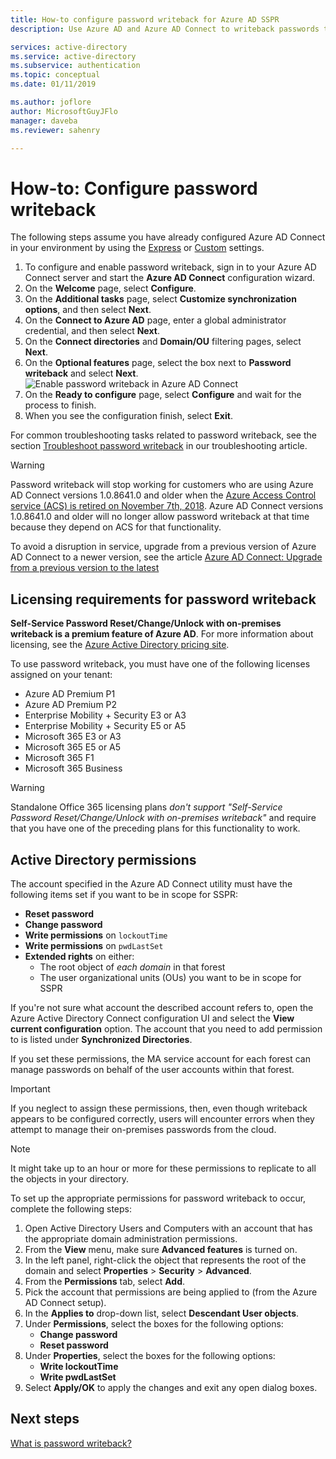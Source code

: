 ```yaml
---
title: How-to configure password writeback for Azure AD SSPR
description: Use Azure AD and Azure AD Connect to writeback passwords to an on-premises directory

services: active-directory
ms.service: active-directory
ms.subservice: authentication
ms.topic: conceptual
ms.date: 01/11/2019

ms.author: joflore
author: MicrosoftGuyJFlo
manager: daveba
ms.reviewer: sahenry

---
```

# How-to: Configure password writeback

The following steps assume you have already configured Azure AD Connect in your environment by using the [Express](../hybrid/how-to-connect-install-express.md) or [Custom](../hybrid/how-to-connect-install-custom.md) settings.

1. To configure and enable password writeback, sign in to your Azure AD Connect server and start the **Azure AD Connect** configuration wizard.
2. On the **Welcome** page, select **Configure**.
3. On the **Additional tasks** page, select **Customize synchronization options**, and then select **Next**.
4. On the **Connect to Azure AD** page, enter a global administrator credential, and then select **Next**.
5. On the **Connect directories** and **Domain/OU** filtering pages, select **Next**.
6. On the **Optional features** page, select the box next to **Password writeback** and select **Next**.
   ![Enable password writeback in Azure AD Connect][Writeback]
7. On the **Ready to configure** page, select **Configure** and wait for the process to finish.
8. When you see the configuration finish, select **Exit**.

For common troubleshooting tasks related to password writeback, see the section [Troubleshoot password writeback](active-directory-passwords-troubleshoot.md#troubleshoot-password-writeback) in our troubleshooting article.

> [!WARNING]
> Password writeback will stop working for customers who are using Azure AD Connect versions 1.0.8641.0 and older when the [Azure Access Control service (ACS) is retired on November 7th, 2018](../develop/active-directory-acs-migration.md). Azure AD Connect versions 1.0.8641.0 and older will no longer allow password writeback at that time because they depend on ACS for that functionality.
>
> To avoid a disruption in service, upgrade from a previous version of Azure AD Connect to a newer version, see the article [Azure AD Connect: Upgrade from a previous version to the latest](../hybrid/how-to-upgrade-previous-version.md)
>

## Licensing requirements for password writeback

**Self-Service Password Reset/Change/Unlock with on-premises writeback is a premium feature of Azure AD**. For more information about licensing, see the [Azure Active Directory pricing site](https://azure.microsoft.com/pricing/details/active-directory/).

To use password writeback, you must have one of the following licenses assigned on your tenant:

* Azure AD Premium P1
* Azure AD Premium P2
* Enterprise Mobility + Security E3 or A3
* Enterprise Mobility + Security E5 or A5
* Microsoft 365 E3 or A3
* Microsoft 365 E5 or A5
* Microsoft 365 F1
* Microsoft 365 Business

> [!WARNING]
> Standalone Office 365 licensing plans *don't support "Self-Service Password Reset/Change/Unlock with on-premises writeback"* and require that you have one of the preceding plans for this functionality to work.
>

## Active Directory permissions

The account specified in the Azure AD Connect utility must have the following items set if you want to be in scope for SSPR:

* **Reset password** 
* **Change password** 
* **Write permissions** on `lockoutTime`
* **Write permissions** on `pwdLastSet`
* **Extended rights** on either:
   * The root object of *each domain* in that forest
   * The user organizational units (OUs) you want to be in scope for SSPR

If you're not sure what account the described account refers to, open the Azure Active Directory Connect configuration UI and select the **View current configuration** option. The account that you need to add permission to is listed under **Synchronized Directories**.

If you set these permissions, the MA service account for each forest can manage passwords on behalf of the user accounts within that forest. 

> [!IMPORTANT]
> If you neglect to assign these permissions, then, even though writeback appears to be configured correctly, users will encounter errors when they attempt to manage their on-premises passwords from the cloud.
>

> [!NOTE]
> It might take up to an hour or more for these permissions to replicate to all the objects in your directory.
>

To set up the appropriate permissions for password writeback to occur, complete the following steps:

1. Open Active Directory Users and Computers with an account that has the appropriate domain administration permissions.
2. From the **View** menu, make sure **Advanced features** is turned on.
3. In the left panel, right-click the object that represents the root of the domain and select **Properties** > **Security** > **Advanced**.
4. From the **Permissions** tab, select **Add**.
5. Pick the account that permissions are being applied to (from the Azure AD Connect setup).
6. In the **Applies to** drop-down list, select **Descendant User objects**.
7. Under **Permissions**, select the boxes for the following options:
    * **Change password**
    * **Reset password**
8. Under **Properties**, select the boxes for the following options:
    * **Write lockoutTime**
    * **Write pwdLastSet**
9. Select **Apply/OK** to apply the changes and exit any open dialog boxes.

## Next steps

[What is password writeback?](concept-sspr-writeback.md)

[Writeback]: ./media/howto-sspr-writeback/enablepasswordwriteback.png "Enable password writeback in Azure AD Connect"
